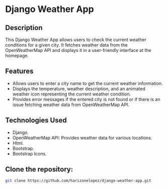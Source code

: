 # Django Weather App

## Description

This Django Weather App allows users to check the current weather conditions for a given city. It fetches weather data from the OpenWeatherMap API and displays it in a user-friendly interface at the homepage.

## Features

- Allows users to enter a city name to get the current weather information.
- Displays the temperature, weather description, and an animated weather icon representing the current weather condition.
- Provides error messages if the entered city is not found or if there is an issue fetching weather data from OpenWeatherMap API.
 

## Technologies Used

- Django.
- OpenWeatherMap API: Provides weather data for various locations.
- Html.
- Bootstrap.
- Bootstrap Icons.


## Clone the repository:

   ```bash
   git clone https://github.com/harizonelopez/django-weather-app.git
